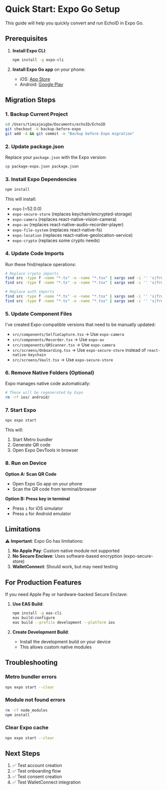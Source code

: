 # Quick Start: Expo Go Setup

This guide will help you quickly convert and run EchoID in Expo Go.

## Prerequisites

1. **Install Expo CLI**:
   ```bash
   npm install -g expo-cli
   ```

2. **Install Expo Go app** on your phone:
   - iOS: [App Store](https://apps.apple.com/app/expo-go/id982107779)
   - Android: [Google Play](https://play.google.com/store/apps/details?id=host.exp.exponent)

## Migration Steps

### 1. Backup Current Project
```bash
cd /Users/timiajeigbe/Documents/echoID/EchoID
git checkout -b backup-before-expo
git add -A && git commit -m "Backup before Expo migration"
```

### 2. Update package.json

Replace your `package.json` with the Expo version:

```bash
cp package-expo.json package.json
```

### 3. Install Expo Dependencies

```bash
npm install
```

This will install:
- `expo` (~52.0.0)
- `expo-secure-store` (replaces keychain/encrypted-storage)
- `expo-camera` (replaces react-native-vision-camera)
- `expo-av` (replaces react-native-audio-recorder-player)
- `expo-file-system` (replaces react-native-fs)
- `expo-location` (replaces react-native-geolocation-service)
- `expo-crypto` (replaces some crypto needs)

### 4. Update Code Imports

Run these find/replace operations:

```bash
# Replace crypto imports
find src -type f -name "*.ts" -o -name "*.tsx" | xargs sed -i '' 's|from '\''../crypto'\''|from '\''../crypto/expo-index'\''|g'
find src -type f -name "*.ts" -o -name "*.tsx" | xargs sed -i '' 's|from '\''\.\./crypto'\''|from '\''\.\./crypto/expo-index'\''|g'

# Replace auth imports
find src -type f -name "*.ts" -o -name "*.tsx" | xargs sed -i '' 's|from '\''\./auth'\''|from '\''\./auth-expo'\''|g'
find src -type f -name "*.ts" -o -name "*.tsx" | xargs sed -i '' 's|from '\''\.\./lib/auth'\''|from '\''\.\./lib/auth-expo'\''|g'
```

### 5. Update Component Files

I've created Expo-compatible versions that need to be manually updated:

- `src/components/SelfieCapture.tsx` → Use `expo-camera`
- `src/components/Recorder.tsx` → Use `expo-av`
- `src/components/QRScanner.tsx` → Use `expo-camera`
- `src/screens/Onboarding.tsx` → Use `expo-secure-store` instead of `react-native-keychain`
- `src/screens/Vault.tsx` → Use `expo-secure-store`

### 6. Remove Native Folders (Optional)

Expo manages native code automatically:

```bash
# These will be regenerated by Expo
rm -rf ios/ android/
```

### 7. Start Expo

```bash
npx expo start
```

This will:
1. Start Metro bundler
2. Generate QR code
3. Open Expo DevTools in browser

### 8. Run on Device

**Option A: Scan QR Code**
- Open Expo Go app on your phone
- Scan the QR code from terminal/browser

**Option B: Press key in terminal**
- Press `i` for iOS simulator
- Press `a` for Android emulator

## Limitations

⚠️ **Important**: Expo Go has limitations:

1. **No Apple Pay**: Custom native module not supported
2. **No Secure Enclave**: Uses software-based encryption (expo-secure-store)
3. **WalletConnect**: Should work, but may need testing

## For Production Features

If you need Apple Pay or hardware-backed Secure Enclave:

1. **Use EAS Build**:
   ```bash
   npm install -g eas-cli
   eas build:configure
   eas build --profile development --platform ios
   ```

2. **Create Development Build**:
   - Install the development build on your device
   - This allows custom native modules

## Troubleshooting

### Metro bundler errors
```bash
npx expo start --clear
```

### Module not found errors
```bash
rm -rf node_modules
npm install
```

### Clear Expo cache
```bash
npx expo start --clear
```

## Next Steps

1. ✅ Test account creation
2. ✅ Test onboarding flow
3. ✅ Test consent creation
4. ✅ Test WalletConnect integration

